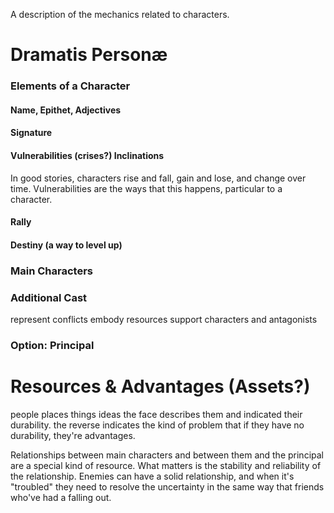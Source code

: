 A description of the mechanics related to characters.
# Dramatis Personæ
### Elements of a Character
#### Name, Epithet, Adjectives
#### Signature
#### Vulnerabilities (crises?) Inclinations
In good stories, characters rise and fall, gain and lose, and change over time.  Vulnerabilities are the ways that this happens, particular to a character.  
#### Rally
#### Destiny (a way to level up)
### Main Characters
### Additional Cast
represent conflicts
embody resources
support characters and antagonists
### Option: Principal

# Resources & Advantages (Assets?)
people places things ideas
the face describes them and indicated their durability.
the reverse indicates the kind of problem that 
if they have no durability, they're advantages.

Relationships between main characters and between them and the principal are a special kind of resource.
    What matters is the stability and reliability of the relationship.  Enemies can have a solid relationship, and when it's "troubled" they need to resolve the uncertainty in the same way that friends who've had a falling out. 
